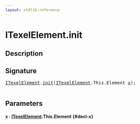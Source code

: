 ```yaml
---
layout: stdlib-reference
---
```


# ITexelElement\.init

## Description





## Signature 

<pre>
<a href="/stdlib-reference/interfaces/itexelelement-016/index" class="code_type">ITexelElement</a>.<a href="/stdlib-reference/interfaces/itexelelement-016/init">init</a>(<a href="/stdlib-reference/interfaces/itexelelement-016/index" class="code_type">ITexelElement</a>.<span class="code_keyword">This</span>.Element <a href="/stdlib-reference/interfaces/itexelelement-016/init#decl-x" class="code_param">x</a>);

</pre>

## Parameters

#### x  : [ITexelElement](/stdlib-reference/interfaces/itexelelement-016/index)\.This\.Element {#decl-x}

